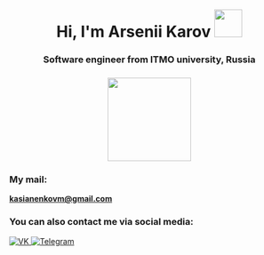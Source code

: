 
<h1 align="center">Hi, I'm Arsenii Karov
<img src="https://media.tenor.com/iFDwLrcR5IMAAAAi/kolobok-gg.gif" height="50" /></h1>
<h3 align="center">Software engineer from ITMO university, Russia</h3>
<h3 align="center"><img src="https://itmo.ru/file/pages/213/logo_na_plashke_russkiy_belyy.png" height="150" /></h3>

### My mail:
**kasianenkovm@gmail.com**
 
### You can also contact me via social media:

<a href="https://vk.com/vero_caballero">
   <img top="0" src="https://img.shields.io/badge/VK-%231572B6.svg?style=for-the-badge&logo=Vk&logoColor=white" alt="VK" target="_blank" margin-left="10px">
</a>
<a href="https://t.me/vero_caballero">
   <img top="0" src="https://img.shields.io/badge/telegram-%2320232a.svg?style=for-the-badge&logo=Telegram&logoColor=white" alt="Telegram" target="_blank" margin-left="10px">
</a>
